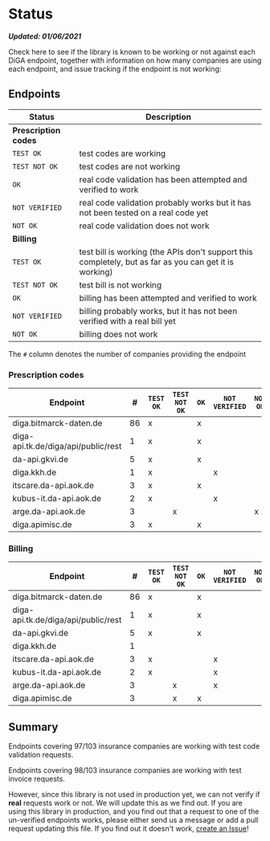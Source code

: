 # Status

_**Updated: 01/06/2021**_

Check here to see if the library is known to be working or not against each DiGA endpoint,
together with information on how many companies are using each endpoint, and issue tracking if the endpoint is not working:

## Endpoints

| Status                 | Description                                                                                            |
| ---------------------- | ------------------------------------------------------------------------------------------------------ |
| **Prescription codes** |                                                                                                        |
| `TEST OK`              | test codes are working                                                                                 |
| `TEST NOT OK`          | test codes are not working                                                                             |
| `OK`                   | real code validation has been attempted and verified to work                                           |
| `NOT VERIFIED`         | real code validation probably works but it has not been tested on a real code yet                      |
| `NOT OK`               | real code validation does not work                                                                     |
| **Billing**            |                                                                                                        |
| `TEST OK`              | test bill is working (the APIs don't support this completely, but as far as you can get it is working) |
| `TEST NOT OK`          | test bill is not working                                                                               |
| `OK`                   | billing has been attempted and verified to work                                                        |
| `NOT VERIFIED`         | billing probably works, but it has not been verified with a real bill yet                              |
| `NOT OK`               | billing does not work                                                                                  |

The `#` column denotes the number of companies providing the endpoint
### Prescription codes

| Endpoint                            | #   | `TEST OK` | `TEST NOT OK` | `OK` | `NOT VERIFIED` | `NOT OK` |
| ----------------------------------- | --- | --------- | ------------- | ---- | -------------- | -------- |
| diga.bitmarck-daten.de              | 86  | x         |               | x    |                |          |
| diga-api.tk.de/diga/api/public/rest | 1   | x         |               | x    |                |          |
| da-api.gkvi.de                      | 5   | x         |               | x    |                |          |
| diga.kkh.de                         | 1   | x         |               |      | x              |          |
| itscare.da-api.aok.de               | 3   | x         |               | x    |                |          |
| kubus-it.da-api.aok.de              | 2   | x         |               |      | x              |          |
| arge.da-api.aok.de                  | 3   |           | x             |      |                | x        |
| diga.apimisc.de                     | 3   | x         |               | x    |                |          |

### Billing

| Endpoint                            | #   | `TEST OK` | `TEST NOT OK` | `OK` | `NOT VERIFIED` | `NOT OK` |
| ----------------------------------- | --- | --------- | ------------- | ---- | -------------- | -------- |
| diga.bitmarck-daten.de              | 86  | x         |               | x    |                |          |
| diga-api.tk.de/diga/api/public/rest | 1   | x         |               | x    |                |          |
| da-api.gkvi.de                      | 5   | x         |               | x    |                |          |
| diga.kkh.de                         | 1   |           |               |      |                |          |
| itscare.da-api.aok.de               | 3   | x         |               |      | x              |          |
| kubus-it.da-api.aok.de              | 2   | x         |               |      | x              |          |
| arge.da-api.aok.de                  | 3   |           | x             |      | x              |          |
| diga.apimisc.de                     | 3   |           | x             | x    |                |          |


## Summary

Endpoints covering 97/103 insurance companies are working with test code validation requests.

Endpoints covering 98/103 insurance companies are working with test invoice requests.

However, since this library is not used in production yet, we can not verify if **real** requests work or not.
We will update this as we find out. If you are using this library in production, and you find out that a request to
one of the un-verified endpoints works, please either send us a message or add a pull request updating this file.
If you find out it doesn't work, [create an Issue](https://github.com/alex-therapeutics/diga-api-client/issues/new/choose)!
